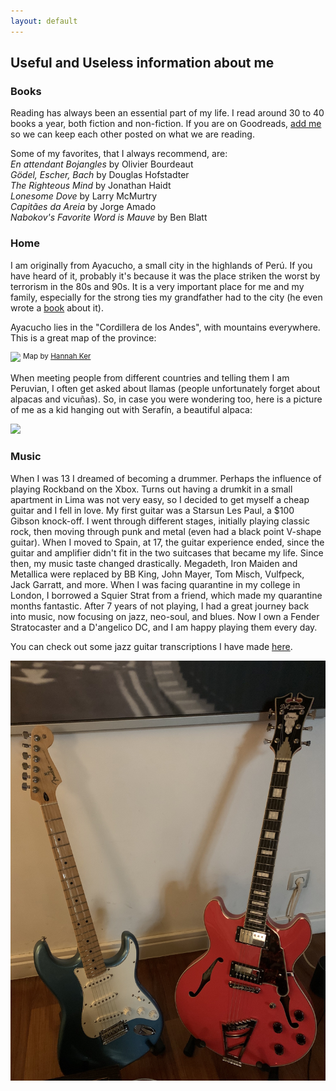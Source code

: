 ```yaml
---
layout: default
---
```


## Useful and Useless information about me

### Books

Reading has always been an essential part of my life. I read around 30 to 40 books a year, both fiction and non-fiction. If you are on Goodreads, [add me](https://www.goodreads.com/user/show/42493361-alvaro-aguirre) so we can keep each other posted on what we are reading.

Some of my favorites, that I always recommend, are:  
_En attendant Bojangles_ by Olivier Bourdeaut  
_Gödel, Escher, Bach_ by Douglas Hofstadter  
_The Righteous Mind_ by Jonathan Haidt  
_Lonesome Dove_ by Larry McMurtry  
_Capitães da Areia_ by Jorge Amado  
_Nabokov's Favorite Word is Mauve_ by Ben Blatt 


### Home

I am originally from Ayacucho, a small city in the highlands of Perú. If you have heard of it, probably it's because it was the place striken the worst by terrorism in the 80s and 90s. It is a very important place for me and my family, especially for the strong ties my grandfather had to the city (he even wrote a [book](https://docplayer.es/59978426-De-huamanga-en-los-anos-sesenta-y-setenta-universitas-huamangensis.html) about it).

Ayacucho lies in the "Cordillera de los Andes", with mountains everywhere. This is a great map of the province:

[<img src="https://user-images.githubusercontent.com/29491896/84368396-6e931600-abcd-11ea-8f17-ac602a194c9a.jpeg">](https://user-images.githubusercontent.com/29491896/84368396-6e931600-abcd-11ea-8f17-ac602a194c9a.jpeg) <sup>Map by [Hannah Ker](https://hannahker.com)</sup>


When meeting people from different countries and telling them I am Peruvian, I often get asked about llamas (people unfortunately forget about alpacas and vicuñas). So, in case you were wondering too, here is a picture of me as a kid hanging out with Serafín, a beautiful alpaca:

<img src="https://user-images.githubusercontent.com/29491896/84367762-99309f00-abcc-11ea-9a91-0fb5783b4da9.jpeg">


### Music

When I was 13 I dreamed of becoming a drummer. Perhaps the influence of playing Rockband on the Xbox. Turns out having a drumkit in a small apartment in Lima was not very easy, so I decided to get myself a cheap guitar and I fell in love. My first guitar was a Starsun Les Paul, a $100 Gibson knock-off. I went through different stages, initially playing classic rock, then moving through punk and metal (even had a black point V-shape guitar). When I moved to Spain, at 17, the guitar experience ended, since the guitar and amplifier didn't fit in the two suitcases that became my life. Since then, my music taste changed drastically. Megadeth, Iron Maiden and Metallica were replaced by BB King, John Mayer, Tom Misch, Vulfpeck, Jack Garratt, and more. When I was facing quarantine in my college in London, I borrowed a Squier Strat from a friend, which made my quarantine months fantastic. After 7 years of not playing, I had a great journey back into music, now focusing on jazz, neo-soul, and blues. Now I own a Fender Stratocaster and a D'angelico DC, and I am happy playing them every day.

You can check out some jazz guitar transcriptions I have made [here](https://www.soundslice.com/users/alvaroaguirre/).

![Guitars](/photos/guitars.jpeg)





